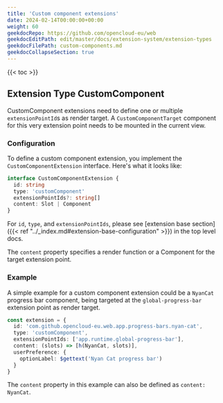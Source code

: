 ```yaml
---
title: 'Custom component extensions'
date: 2024-02-14T00:00:00+00:00
weight: 60
geekdocRepo: https://github.com/opencloud-eu/web
geekdocEditPath: edit/master/docs/extension-system/extension-types
geekdocFilePath: custom-components.md
geekdocCollapseSection: true
---
```


{{< toc >}}

## Extension Type CustomComponent

CustomComponent extensions need to define one or multiple `extensionPointId`s as render target. A `CustomComponentTarget` component for this very
extension point needs to be mounted in the current view.

### Configuration

To define a custom component extension, you implement the `CustomComponentExtension` interface.
Here's what it looks like:

```typescript
interface CustomComponentExtension {
  id: string
  type: 'customComponent'
  extensionPointIds?: string[]
  content: Slot | Component
}
```

For `id`, `type`, and `extensionPointIds`, please see [extension base section]({{< ref "../_index.md#extension-base-configuration" >}}) in the top level docs.

The `content` property specifies a render function or a Component for the target extension point.

### Example

A simple example for a custom component extension could be a `NyanCat` progress bar component, being
targeted at the `global-progress-bar` extension point as render target.

```typescript
const extension = {
  id: 'com.github.opencloud-eu.web.app.progress-bars.nyan-cat',
  type: 'customComponent',
  extensionPointIds: ['app.runtime.global-progress-bar'],
  content: (slots) => [h(NyanCat, slots)],
  userPreference: {
    optionLabel: $gettext('Nyan Cat progress bar')
  }
}
```

The `content` property in this example can also be defined as `content: NyanCat`.
